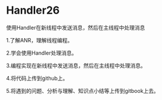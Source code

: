 # Handler26
使用Handler在新线程中发送消息，然后在主线程中处理消息

1.了解ANR，理解线程编程。

2.学会使用Handler处理消息。

3.编程实现在新线程中发送消息，然后在主线程中处理消息。

4.将代码上传到github上。

5.将遇到的问题、分析与理解、知识点小结等上传到gitbook上去。
